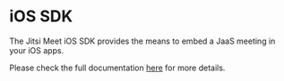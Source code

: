 # iOS SDK

The Jitsi Meet iOS SDK provides the means to embed a JaaS meeting in your iOS apps.  

Please check the full documentation [here](https://jitsi.github.io/handbook/docs/dev-guide/dev-guide-ios-sdk) for more details.
